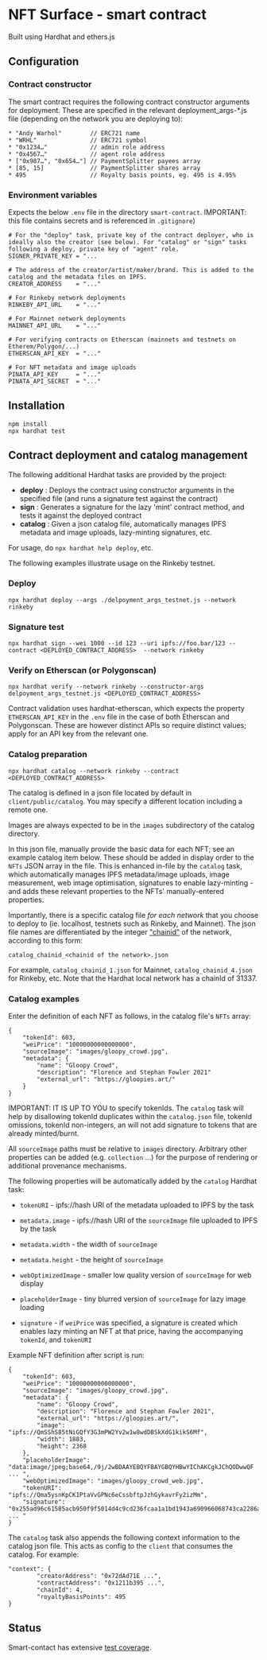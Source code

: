 # NFT Surface - smart contract

Built using Hardhat and ethers.js

## Configuration

### Contract constructor

The smart contract requires the following contract constructor arguments for deployment. These are specified in the relevant deployment_args-*.js file (depending on the network you are deploying to):

```
* "Andy Warhol"        // ERC721 name
* "WRHL"               // ERC721 symbol
* "0x1234…"            // admin role address
* "0x4567…"            // agent role address
* ["0x987…", "0x654…"] // PaymentSplitter payees array
* [85, 15]             // PaymentSplitter shares array
* 495                  // Royalty basis points, eg. 495 is 4.95%
```

### Environment variables

Expects the below `.env` file in the directory `smart-contract`. IMPORTANT: this file contains secrets and is referenced in `.gitignore`)

```
# For the "deploy" task, private key of the contract deployer, who is ideally also the creator (see below). For "catalog" or "sign" tasks following a deploy, private key of "agent" role.
SIGNER_PRIVATE_KEY = "...

# The address of the creator/artist/maker/brand. This is added to the catalog and the metadata files on IPFS. 
CREATOR_ADDRESS    = "..."

# For Rinkeby network deployments 
RINKEBY_API_URL    = "..."

# For Mainnet network deployments 
MAINNET_API_URL    = "..."

# For verifying contracts on Etherscan (mainnets and testnets on Etherem/Polygon/...) 
ETHERSCAN_API_KEY  = "..."

# For NFT metadata and image uploads
PINATA_API_KEY     = "..."
PINATA_API_SECRET  = "..."
```

## Installation
```
npm install
npx hardhat test
```

## Contract deployment and catalog management

The following additional Hardhat tasks are provided by the project:

 * __deploy__ : Deploys the contract using constructor arguments in the specified file (and runs a signature test against the contract)
 *  __sign__ : Generates a signature for the lazy 'mint' contract method, and tests it against the deployed contract
  * __catalog__ : Given a json catalog file, automatically manages IPFS metadata and image uploads, lazy-minting signatures, etc.

For usage, do `npx hardhat help deploy`, etc.

The following examples illustrate usage on the Rinkeby testnet.

### Deploy
```
npx hardhat deploy --args ./delpoyment_args_testnet.js --network rinkeby 
```

### Signature test
```
npx hardhat sign --wei 1000 --id 123 --uri ipfs://foo.bar/123 --contract <DEPLOYED_CONTRACT_ADDRESS>  --network rinkeby
```

### Verify on Etherscan (or Polygonscan)
```
npx hardhat verify --network rinkeby --constructor-args delpoyment_args_testnet.js <DEPLOYED_CONTRACT_ADDRESS>
```
Contract validation uses hardhat-etherscan, which expects the property `ETHERSCAN_API_KEY` in the `.env` file in the case of both Etherscan and Polygonscan. These are however distinct APIs so require distinct values; apply for an API key from the relevant one.

### Catalog preparation
```
npx hardhat catalog --network rinkeby --contract <DEPLOYED_CONTRACT_ADDRESS>  
```

The catalog is defined in a json file located by default in `client/public/catalog`. You may specify a different location including a remote one. 

Images are always expected to be in the `images` subdirectory of the catalog directory.

In this json file, manually provide the basic data for each NFT; see an example catalog item below. These should be added in display order to the `NFTs` JSON array in the file. This is enhanced in-file by the `catalog` task, which automatically manages IPFS metadata/image uploads, image measurement, web image optimisation, signatures to enable lazy-minting - and adds these relevant properties to the NFTs' manually-entered properties.  

Importantly, there is a specific catalog file _for each network_ that you choose to deploy to (ie. localhost, testnets such as Rinkeby, and Mainnet). The json file names are differentiated by the integer ["chainid"](https://besu.hyperledger.org/en/stable/Concepts/NetworkID-And-ChainID/) of the network, according to this form:
```
catalog_chainid_<chainid of the network>.json
```
For example, `catalog_chainid_1.json` for Mainnet, `catalog_chainid_4.json` for Rinkeby, etc. Note that the Hardhat local network has a chainId of 31337. 

### Catalog examples

Enter the definition of each NFT as follows, in the catalog file's `NFTs` array:
```
{
    "tokenId": 603,
    "weiPrice": "10000000000000000",
    "sourceImage": "images/gloopy_crowd.jpg",
    "metadata": {
        "name": "Gloopy Crowd",
        "description": "Florence and Stephan Fowler 2021"
        "external_url": "https://gloopies.art/"
    }
}
```
IMPORTANT: IT IS UP TO YOU to specify tokenIds. The `catalog` task will help by disallowing tokenId duplicates within the `catalog.json` file, tokenId omissions, tokenId non-integers, an will not add signature to tokens that are already minted/burnt. 

All `sourceImage` paths must be relative to `images` directory. Arbitrary other properties can be added (e.g. `collection` ...) for the purpose of rendering or additional provenance mechanisms.

The following properties will be automatically added by the `catalog` Hardhat task:

* `tokenURI` - ipfs://hash URI of the metadata uploaded to IPFS by the task
* `metadata.image` - ipfs://hash URI of the `sourceImage` file uploaded to IPFS by the task
* `metadata.width` - the width of `sourceImage`
* `metadata.height` - the height of `sourceImage`
* `webOptimizedImage` - smaller low quality version of `sourceImage` for web display
* `placeholderImage` - tiny blurred version of `sourceImage` for lazy image loading   

* `signature` - if `weiPrice` was specified, a signature is created which enables lazy minting an NFT at that price, having the accompanying `tokenId`, and `tokenURI`  

Example NFT definition after script is run:
```
{
    "tokenId": 603,
    "weiPrice": "10000000000000000",
    "sourceImage": "images/gloopy_crowd.jpg",
    "metadata": {
        "name": "Gloopy Crowd",
        "description": "Florence and Stephan Fowler 2021",
        "external_url": "https://gloopies.art/",
        "image": "ipfs://QmSShS85tNiGQfY3G3mPW2Yv2w1w8wdDBSkXdG1kikS6Mf",
        "width": 1883,
        "height": 2368
    },
    "placeholderImage": "data:image/jpeg;base64,/9j/2wBDAAYEBQYFBAYGBQYHBwYIChAKCgkJChQODwwQF ... ",
    "webOptimizedImage": "images/gloopy_crowd_web.jpg",
    "tokenURI": "ipfs://Qma5ysnKpCK1PtaVvGPNc6eCssbftpJzhGykavrFy2izMm",
    "signature": "0x255ad96c61585acb950f9f5014d4c9cd236fcaa1a1bd1943a690966068743ca2286abc5ae ... "
}
```
The `catalog` task also appends the following context information to the catalog json file. This acts as config to the `client` that consumes the catalog. For example:

```
"context": {
		"creatorAddress": "0x72dAd71E ...",
		"contractAddress": "0x1211b395 ...",
		"chainId": 4,
		"royaltyBasisPoints": 495
}
```


## Status

Smart-contact has extensive [test coverage](/smart-contract/test/tests.js).
